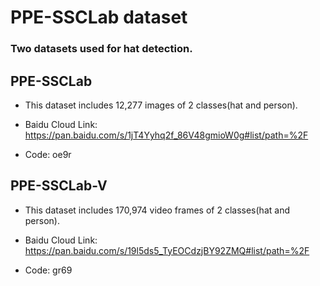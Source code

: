 
# PPE-SSCLab dataset
### Two datasets used for hat detection.
## PPE-SSCLab
- This dataset includes 12,277 images of 2 classes(hat and person).

- Baidu Cloud Link:
https://pan.baidu.com/s/1jT4Yyhq2f_86V48gmioW0g#list/path=%2F
- Code: oe9r

## PPE-SSCLab-V
- This dataset includes 170,974 video frames of 2 classes(hat and person).

- Baidu Cloud Link:
https://pan.baidu.com/s/19l5ds5_TyEOCdzjBY92ZMQ#list/path=%2F
- Code: gr69

